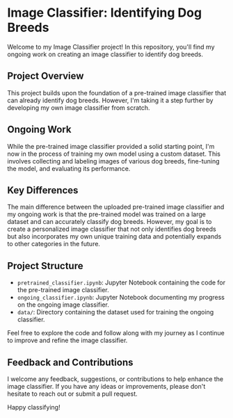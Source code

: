 # Image Classifier: Identifying Dog Breeds

Welcome to my Image Classifier project! In this repository, you'll find my ongoing work on creating an image classifier to identify dog breeds.

## Project Overview

This project builds upon the foundation of a pre-trained image classifier that can already identify dog breeds. However, I'm taking it a step further by developing my own image classifier from scratch.

## Ongoing Work

While the pre-trained image classifier provided a solid starting point, I'm now in the process of training my own model using a custom dataset. This involves collecting and labeling images of various dog breeds, fine-tuning the model, and evaluating its performance.

## Key Differences

The main difference between the uploaded pre-trained image classifier and my ongoing work is that the pre-trained model was trained on a large dataset and can accurately classify dog breeds. However, my goal is to create a personalized image classifier that not only identifies dog breeds but also incorporates my own unique training data and potentially expands to other categories in the future.

## Project Structure

- `pretrained_classifier.ipynb`: Jupyter Notebook containing the code for the pre-trained image classifier.
- `ongoing_classifier.ipynb`: Jupyter Notebook documenting my progress on the ongoing image classifier.
- `data/`: Directory containing the dataset used for training the ongoing classifier.

Feel free to explore the code and follow along with my journey as I continue to improve and refine the image classifier.

## Feedback and Contributions

I welcome any feedback, suggestions, or contributions to help enhance the image classifier. If you have any ideas or improvements, please don't hesitate to reach out or submit a pull request.

Happy classifying!
